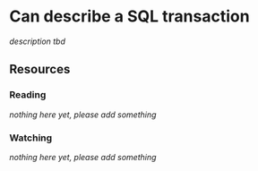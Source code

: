 # Can describe a SQL transaction
_description tbd_
## Resources
### Reading
_nothing here yet, please add something_
### Watching
_nothing here yet, please add something_
